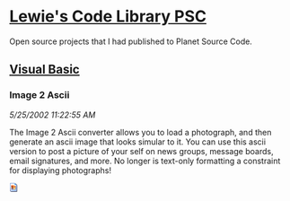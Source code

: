 # [Lewie's Code Library PSC](../../README.md)

Open source projects that I had published to Planet Source Code.

## [Visual Basic](../README.md)

### Image 2 Ascii

*5/25/2002 11:22:55 AM*

The Image 2 Ascii converter allows you to load a photograph, and then generate an ascii image that looks simular to it. You can use this ascii version to post a picture of your self on news groups, message boards, email signatures, and more. No longer is text-only formatting a constraint for displaying photographs!

![Screenshot of Image 2 Ascii](/screenshot.gif)



